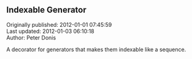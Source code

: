 ## Indexable Generator  
Originally published: 2012-01-01 07:45:59  
Last updated: 2012-01-03 06:10:18  
Author: Peter Donis  
  
A decorator for generators that makes them indexable like a
sequence.
